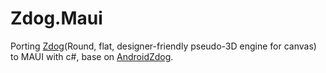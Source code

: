 # Zdog.Maui
Porting [Zdog](https://zzz.dog/)(Round, flat, designer-friendly  pseudo-3D engine for canvas) to MAUI with c#, base on [AndroidZdog](https://github.com/prostory/AndroidZdog).
